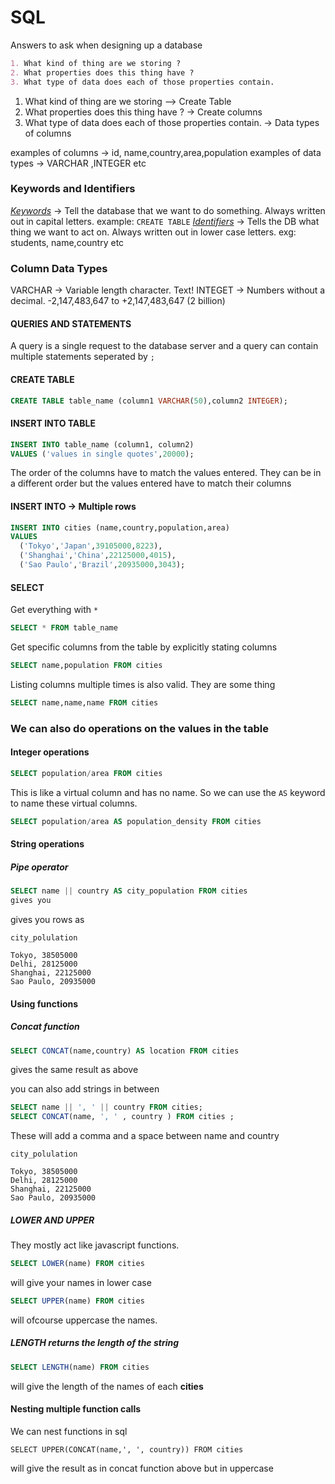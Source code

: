 # SQL

Answers to ask when designing up a database 
```md
1. What kind of thing are we storing ?
2. What properties does this thing have ?
3. What type of data does each of those properties contain.
```

1. What kind of thing are we storing --> Create Table
2. What properties does this thing have ? -> Create columns
3. What type of data does each of those properties contain. -> Data types of columns

examples of columns -> id, name,country,area,population
examples of data types -> VARCHAR ,INTEGER etc

### Keywords and Identifiers

<u><i>Keywords</i></u> </u> -> Tell the database that we want to do something. Always written out in capital letters. example: `CREATE TABLE`
<u><i>Identifiers</i></u> -> Tells the DB what thing we want to act on. Always written out in lower case letters. exg: students, name,country etc

### Column Data Types
VARCHAR -> Variable length character. Text!
INTEGET -> Numbers without a decimal. -2,147,483,647 to +2,147,483,647 (2 billion)

#### QUERIES AND STATEMENTS
A query is a single request to the database server and a query can contain multiple statements seperated by `;`

#### CREATE TABLE
```sql
CREATE TABLE table_name (column1 VARCHAR(50),column2 INTEGER);

```
#### INSERT INTO TABLE
```sql
INSERT INTO table_name (column1, column2)
VALUES ('values in single quotes',20000);
```
The order of the columns have to match the values entered. They can be in a different order but the values entered have to match their columns

#### INSERT INTO -> Multiple rows
```sql
INSERT INTO cities (name,country,population,area) 
VALUES
  ('Tokyo','Japan',39105000,8223),
  ('Shanghai','China',22125000,4015),
  ('Sao Paulo','Brazil',20935000,3043);
```

#### SELECT
Get everything with `*`
```sql
SELECT * FROM table_name
```

Get specific columns from the table by explicitly stating columns

```sql
SELECT name,population FROM cities
```

Listing columns multiple times is also valid. They are some thing 

```sql
SELECT name,name,name FROM cities
```

### We can also do operations on the values in the table

#### Integer operations
```sql
SELECT population/area FROM cities
```

This is like a virtual column and has no name. So we can use the `AS` keyword to name these virtual columns.

```sql
SELECT population/area AS population_density FROM cities
```

#### String operations


##### Pipe operator
```sql
SELECT name || country AS city_population FROM cities
gives you
```
gives you rows as

```
city_polulation

Tokyo, 38505000
Delhi, 28125000
Shanghai, 22125000
Sao Paulo, 20935000
```

#### Using functions
##### Concat function

```sql
SELECT CONCAT(name,country) AS location FROM cities
```
gives the same result as above

you can also add strings in between
```sql
SELECT name || ', ' || country FROM cities;
SELECT CONCAT(name, ', ' , country ) FROM cities ;
```
These will add a comma and a space between name and country

```
city_polulation

Tokyo, 38505000
Delhi, 28125000
Shanghai, 22125000
Sao Paulo, 20935000
```

##### LOWER AND UPPER
They mostly act like javascript functions.
```sql
SELECT LOWER(name) FROM cities
```
will give your names in lower case

```sql
SELECT UPPER(name) FROM cities
```
will ofcourse uppercase the names.
##### LENGTH returns the length of the string

```sql
SELECT LENGTH(name) FROM cities
```
will give the length of the names of each **cities**


#### Nesting multiple function calls
We can nest functions in sql
```
SELECT UPPER(CONCAT(name,', ', country)) FROM cities
```
will give the result as in concat function above but in uppercase

